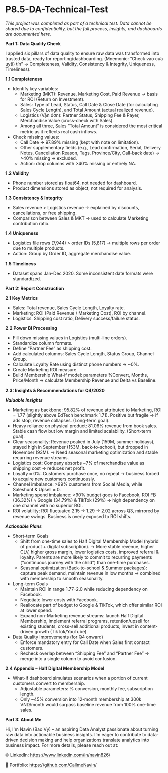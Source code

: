 # P8.5-DA-Technical-Test

_This project was completed as part of a technical test. Data cannot be shared due to confidentiality, but the full process, insights, and dashboards are documented here._

**Part 1: Data Quality Check**

I applied six pillars of data quality to ensure raw data was transformed into trusted data, ready for reporting/dashboarding. (Mnemonic: “Check vào cửa uy(i) tín” → Completeness, Validity, Consistency & Integrity, Uniqueness, Timeliness).

**1.1 Completeness**
- Identify key variables:
  + Marketing (MKT): Revenue, Marketing Cost, Paid Revenue → basis for ROI (Return on Investment).
  + Sales: Type of Lead, Status, Call Date & Close Date (for calculating Sales Cycle Length), and Total Amount (actual realized revenue).
  + Logistics (Vận đơn): Partner Status, Shipping Fee & Payer, Merchandise Value (cross-check with Sales).
  + Among all three, Sales “Total Amount” is considered the most critical metric as it reflects real cash inflows.
- Check missing values:
  + Call Date → 97.89% missing (kept with note on limitation).
  + Other supplementary fields (e.g., Lead confirmation, Serial, Delivery Notes, Cancellation Reason, Tags, Province/City, Call-back date) → >40% missing → excluded.
  + Action: drop columns with >40% missing or entirely NA.

**1.2 Validity**
- Phone number stored as float64, not needed for dashboard.
- Product dimensions stored as object, not required for analysis.

**1.3 Consistency & Integrity**
- Sales revenue > Logistics revenue → explained by discounts, cancellations, or free shipping.
- Comparison between Sales & MKT → used to calculate Marketing contribution ratio.

**1.4 Uniqueness**
- Logistics file rows (7,944) > order IDs (5,817) → multiple rows per order due to multiple products.
- Action: Group by Order ID, aggregate merchandise value.

**1.5 Timeliness**
- Dataset spans Jan–Dec 2020. Some inconsistent date formats were standardized.

**Part 2: Report Construction**

**2.1 Key Metrics**
- Sales: Total revenue, Sales Cycle Length, Loyalty rate.
- Marketing: ROI (Paid Revenue / Marketing Cost), ROI by channel.
- Logistics: Shipping cost ratio, Delivery success/failure status.

**2.2 Power BI Processing**
- Fill down missing values in Logistics (multi-line orders).
- Standardize column formats.
- Define “Partner Fee” as shipping cost.
- Add calculated columns: Sales Cycle Length, Status Group, Channel Group.
- Calculate Loyalty Rate using distinct phone numbers → ~0%.
- Create Marketing ROI measure.
- Build Membership What-if model: parameters %Convert, Months, Price/Month → calculate Membership Revenue and Delta vs Baseline.

**2.3: Insights & Recommendations for Q4/2020**

**_Valuable Insights_**
- Marketing as backbone: 95.82% of revenue attributed to Marketing, ROI = 1.77 (slightly above EdTech benchmark 1.71). Positive but fragile → if ads stop, revenue collapses. (Long-term goal).
- Heavy reliance on physical product: 81.06% revenue from book sales. Stable cash flow but low margin and limited scalability. (Short-term goal).
- Clear seasonality: Revenue peaked in July (159M, summer holidays), stayed high in September (153M, back-to-school), but dropped in November (93M). → Need seasonal marketing optimization and stable recurring revenue streams.
- Logistics cost: Company absorbs ~7% of merchandise value as shipping cost → reduces net profit.
- Loyalty ≈ 0%: Customers purchase once, no repeat → business forced to acquire new customers continuously.
- Channel imbalance: >99% customers from Social Media, while Saleshunt & Upsell ≈ 0.
- Marketing spend imbalance: >90% budget goes to Facebook, ROI FB (36.32%) ≈ Google (34.79%) & TikTok (29%) → high dependency on one channel with no superior ROI.
- ROI volatility: ROI fluctuated 2.15 → 1.29 → 2.02 across Q3, mirrored by revenue swings. Business is overly exposed to ROI shifts.

**_Actionable Plans_**

- Short-term Goals
  + Shift from one-time sales to Half Digital Membership Model (hybrid of product + digital subscription). → More stable revenue, higher CLV, higher gross margin, lower logistics costs, improved referral & loyalty. Parents are more likely to commit to recurring payments (“continuous journey with the child”) than one-time purchases.
  + Seasonal optimization (Back-to-school & Summer packages): capture peak demand, maintain revenue in low months → combined with membership to smooth seasonality.
- Long-term Goals
  + Maintain ROI in range 1.77–2.0 while reducing dependency on Facebook.
  + Negotiate lower costs with Facebook.
  + Reallocate part of budget to Google & TikTok, which offer similar ROI at lower spend.
  + Expand non-Marketing revenue streams: launch Half Digital Membership, implement referral programs, retention/upsell for existing students, cross-sell additional products, invest in content-driven growth (TikTok/YouTube).
- Data Quality Improvements (for Q4 onward)
  + Enforce mandatory entry for Call Date when Sales first contact customers.
  + Recheck overlap between “Shipping Fee” and “Partner Fee” → merge into a single column to avoid confusion.

**2.4 Appendix – Half Digital Membership Model**
- What-if dashboard simulates scenarios when a portion of current customers convert to membership.
  + Adjustable parameters: % conversion, monthly fee, subscription length.
  + Only ~45% conversion into 12-month membership at 300k VND/month would surpass baseline revenue from 100% one-time sales.

**Part 3: About Me**

Hi, I'm Navin (Bao Vy) – an aspiring Data Analyst passionate about turning raw data into actionable business insights. I’m eager to contribute to data-driven decision making and help organizations translate analytics into business impact. For more details, please reach out at:

🌐 LinkedIn: https://www.linkedin.com/in/navin826/

📂 Portfolio: https://github.com/CallmeNavin/
